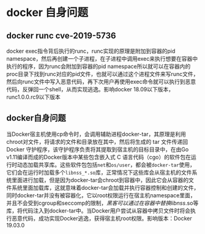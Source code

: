 # docker 自身问题

## docker runc cve-2019-5736

docker exec指令背后执行的runc，runc实现的原理是附加到容器的pid namespace，然后再创建一个子进程，在子进程中调用exec来执行想要在容器中执行的程序，因为runc会附加到容器的pid namespace所以就可以在容器内的proc目录下找到runc对应的pid文件，也就可以通过这个进程文件来写runc文件，然后向runc文件中写入恶意代码，再下次用户再使用exec命令就可以执行到恶意代码，反弹回一个shell，从而实现逃逸。影响docker 18.09以下版本，runc1.0.0.rc9以下版本

## docker自身问题

当Docker宿主机使用cp命令时，会调用辅助进程docker-tar，其原理是利用chroot对文件，将请求的文件和目录放在其中，然后将生成的 tar 文件传递回 Docker 守护程序，该守护程序负责将其提取到宿主机的目标目录中，在由Go v1.11编译而成的Docker版本中某些包含嵌入式 C 语言代码（cgo）的软件包在运行时动态加载共享库。这些软件包包括`net`和`os/user`，都会被`docker-tar`使用，它们会在运行时加载多个`libnss_*.so`库，正常情况下这些库会从宿主机的文件系统里面进行加载，但是因为docker-tar会chroot到容器中，因此它会从容器的文件系统里面加载库，这就意味着docker-tar会加载并执行容器控制和创建的文件，同时docker-tar并没有被容器化，它以root权限运行在宿主机namespace里面，并且不会受到cgroup和seccomp的限制，*黑客可以通过在容器中替换libnss*.so等库，将代码注入到docker-tar中。当Docker用户尝试从容器中拷贝文件时将会执行恶意代码，成功实现Docker逃逸，获得宿主机root权限。影响版本：Docker 19.03.0
